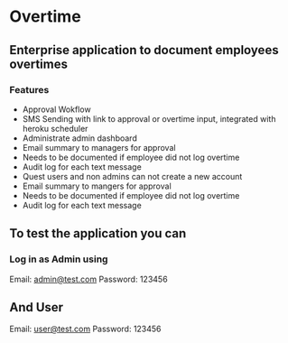 # Overtime

## Enterprise application to document employees overtimes

### Features

- Approval Wokflow
- SMS Sending with link to approval or overtime input, integrated with heroku scheduler
- Administrate admin dashboard
- Email summary to managers for approval
- Needs to be documented if employee did not log overtime
- Audit log for each text message
- Quest users and non admins can not create a new account
- Email summary to mangers for approval
- Needs to be documented if employee did not log overtime
- Audit log for each text message

## To test the application you can

### Log in as **Admin** using

Email: admin@test.com
Password: 123456

## And **User**

Email: user@test.com
Password: 123456
